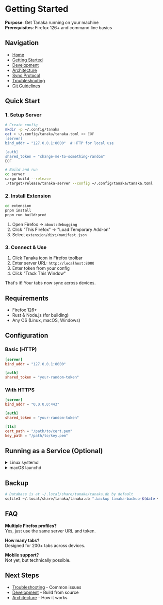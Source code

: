# Getting Started

**Purpose**: Get Tanaka running on your machine  
**Prerequisites**: Firefox 126+ and command line basics

## Navigation

- [Home](../README.md)
- [Getting Started](GETTING-STARTED.md)
- [Development](DEVELOPMENT.md)
- [Architecture](ARCHITECTURE.md)
- [Sync Protocol](SYNC-PROTOCOL.md)
- [Troubleshooting](TROUBLESHOOTING.md)
- [Git Guidelines](../../docs/GIT.md)

## Quick Start

### 1. Setup Server

```bash
# Create config
mkdir -p ~/.config/tanaka
cat > ~/.config/tanaka/tanaka.toml << EOF
[server]
bind_addr = "127.0.0.1:8000"  # HTTP for local use

[auth]
shared_token = "change-me-to-something-random"
EOF

# Build and run
cd server
cargo build --release
./target/release/tanaka-server --config ~/.config/tanaka/tanaka.toml
```

### 2. Install Extension

```bash
cd extension
pnpm install
pnpm run build:prod
```

1. Open Firefox → `about:debugging`
2. Click "This Firefox" → "Load Temporary Add-on"
3. Select `extension/dist/manifest.json`

### 3. Connect & Use

1. Click Tanaka icon in Firefox toolbar
2. Enter server URL: `http://localhost:8000`
3. Enter token from your config
4. Click "Track This Window"

That's it! Your tabs now sync across devices.

## Requirements

- Firefox 126+
- Rust & Node.js (for building)
- Any OS (Linux, macOS, Windows)

## Configuration

### Basic (HTTP)

```toml
[server]
bind_addr = "127.0.0.1:8000"

[auth]
shared_token = "your-random-token"
```

### With HTTPS

```toml
[server]
bind_addr = "0.0.0.0:443"

[auth]
shared_token = "your-random-token"

[tls]
cert_path = "/path/to/cert.pem"
key_path = "/path/to/key.pem"
```

## Running as a Service (Optional)

<details>
<summary>Linux systemd</summary>

```bash
# Create service file
sudo tee /etc/systemd/system/tanaka.service << EOF
[Unit]
Description=Tanaka Server
After=network.target

[Service]
ExecStart=$HOME/.cargo/bin/tanaka-server --config $HOME/.config/tanaka/tanaka.toml
Restart=on-failure

[Install]
WantedBy=multi-user.target
EOF

# Enable and start
sudo systemctl enable --now tanaka
```

</details>

<details>
<summary>macOS launchd</summary>

```bash
# Create plist file
cat > ~/Library/LaunchAgents/com.tanaka.server.plist << EOF
<?xml version="1.0" encoding="UTF-8"?>
<!DOCTYPE plist PUBLIC "-//Apple//DTD PLIST 1.0//EN" "http://www.apple.com/DTDs/PropertyList-1.0.dtd">
<plist version="1.0">
<dict>
    <key>Label</key>
    <string>com.tanaka.server</string>
    <key>ProgramArguments</key>
    <array>
        <string>$HOME/.cargo/bin/tanaka-server</string>
        <string>--config</string>
        <string>$HOME/.config/tanaka/tanaka.toml</string>
    </array>
    <key>RunAtLoad</key>
    <true/>
    <key>KeepAlive</key>
    <true/>
</dict>
</plist>
EOF

# Load service
launchctl load ~/Library/LaunchAgents/com.tanaka.server.plist
```

</details>

## Backup

```bash
# Database is at ~/.local/share/tanaka/tanaka.db by default
sqlite3 ~/.local/share/tanaka/tanaka.db ".backup tanaka-backup-$(date +%Y%m%d).db"
```

## FAQ

**Multiple Firefox profiles?**  
Yes, just use the same server URL and token.

**How many tabs?**  
Designed for 200+ tabs across devices.

**Mobile support?**  
Not yet, but technically possible.

## Next Steps

- [Troubleshooting](TROUBLESHOOTING.md) - Common issues
- [Development](DEVELOPMENT.md) - Build from source
- [Architecture](ARCHITECTURE.md) - How it works
